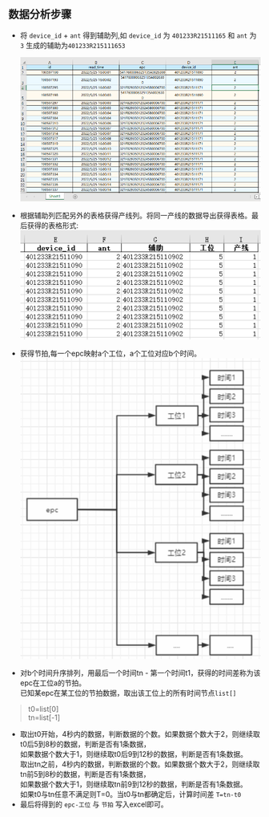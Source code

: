 ## 数据分析步骤
- 将 `device_id` + `ant` 得到辅助列,如 `device_id` 为 `401233R21511165` 和 `ant` 为 `3` 生成的辅助为`401233R215111653`

    ![img.png](file/img.png)

- 根据辅助列匹配另外的表格获得产线列。将同一产线的数据导出获得表格。最后获得的表格形式:  
    ![img_3.png](file/img_3.png)
- 获得节拍,每一个epc映射a个工位，a个工位对应b个时间。   
    ![img_2.png](file/img_2.png)  

- 对b个时间升序排列，用最后一个时间tn - 第一个时间t1，获得的时间差称为该epc在工位a的节拍。  
已知某epc在某工位的节拍数据，取出该工位上的所有时间节点`list[] `  
>t0=list[0]  
>tn=list[-1]  

- 取出t0开始，4秒内的数据，判断数据的个数。如果数据个数大于2，则继续取t0后5到8秒的数据，判断是否有1条数据，  
如果数据个数大于1，则继续取t0后9到12秒的数据，判断是否有1条数据。   
取出tn之前，4秒内的数据，判断数据的个数。如果数据个数大于2，则继续取tn前5到8秒的数据，判断是否有1条数据，   
如果数据个数大于1，则继续取tn前9到12秒的数据，判断是否有1条数据。  
如果t0与tn任意不满足则T=0。当t0与tn都确定后，计算时间差 `T=tn-t0`   
- 最后将得到的 `epc-工位` 与 `节拍` 写入excel即可。
